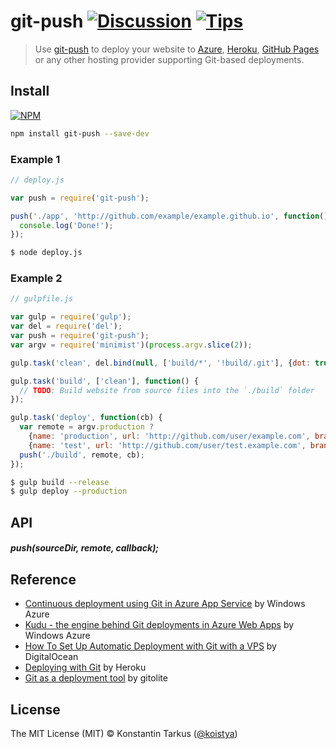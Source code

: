 # git-push [![Discussion](https://img.shields.io/badge/Discussion-online-green.svg?style=flat)](https://github.com/koistya/git-push/issues/2) [![Tips](http://img.shields.io/gratipay/koistya.svg?style=flat)](https://gratipay.com/koistya)

> Use [git-push](https://github.com/koistya/git-push) to deploy your website to
> [Azure](http://azure.microsoft.com/services/app-service/web/), [Heroku](https://www.heroku.com/),
> [GitHub Pages](https://pages.github.com/) or any other hosting provider
> supporting Git-based deployments.

## Install

[![NPM](https://nodei.co/npm/git-push.png?compact=true)](https://www.npmjs.org/package/git-push)

```sh
npm install git-push --save-dev
```

### Example 1

```js
// deploy.js

var push = require('git-push');

push('./app', 'http://github.com/example/example.github.io', function() {
  console.log('Done!');
});
```

```sh
$ node deploy.js
```

### Example 2

```js
// gulpfile.js

var gulp = require('gulp');
var del = require('del');
var push = require('git-push');
var argv = require('minimist')(process.argv.slice(2));

gulp.task('clean', del.bind(null, ['build/*', '!build/.git'], {dot: true}));

gulp.task('build', ['clean'], function() {
  // TODO: Build website from source files into the `./build` folder
});

gulp.task('deploy', function(cb) {
  var remote = argv.production ?
    {name: 'production', url: 'http://github.com/user/example.com', branch: 'gh-pages'},
    {name: 'test', url: 'http://github.com/user/test.example.com', branch: 'gh-pages'};
  push('./build', remote, cb);
});
```

```sh
$ gulp build --release
$ gulp deploy --production
```

## API

##### push(sourceDir, remote, callback);

## Reference

 - [Continuous deployment using Git in Azure App Service](http://azure.microsoft.com/documentation/articles/web-sites-publish-source-control/) by Windows Azure
 - [Kudu - the engine behind Git deployments in Azure Web Apps](https://github.com/projectkudu/kudu) by Windows Azure
 - [How To Set Up Automatic Deployment with Git with a VPS](https://www.digitalocean.com/community/tutorials/how-to-set-up-automatic-deployment-with-git-with-a-vps) by DigitalOcean
 - [Deploying with Git](https://devcenter.heroku.com/articles/git) by Heroku
 - [Git as a deployment tool](http://gitolite.com/deploy.html) by gitolite

## License

The MIT License (MIT) © Konstantin Tarkus ([@koistya](https://twitter.com/koistya))
